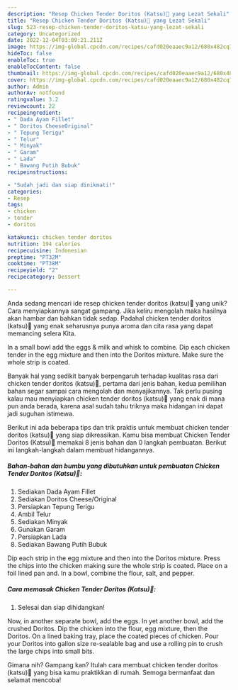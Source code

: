 ```yaml
---
description: "Resep Chicken Tender Doritos (Katsu)🥢 yang Lezat Sekali"
title: "Resep Chicken Tender Doritos (Katsu)🥢 yang Lezat Sekali"
slug: 523-resep-chicken-tender-doritos-katsu-yang-lezat-sekali
category: Uncategorized
date: 2022-12-04T03:09:21.211Z
image: https://img-global.cpcdn.com/recipes/cafd020eaaec9a12/680x482cq70/chicken-tender-doritos-katsu-foto-resep-utama.jpg
hideToc: false
enableToc: true
enableTocContent: false
thumbnail: https://img-global.cpcdn.com/recipes/cafd020eaaec9a12/680x482cq70/chicken-tender-doritos-katsu-foto-resep-utama.jpg
cover: https://img-global.cpcdn.com/recipes/cafd020eaaec9a12/680x482cq70/chicken-tender-doritos-katsu-foto-resep-utama.jpg
author: Admin
authorAv: notfound
ratingvalue: 3.2
reviewcount: 22
recipeingredient:
- " Dada Ayam Fillet"
- " Doritos CheeseOriginal"
- " Tepung Terigu"
- " Telur"
- " Minyak"
- " Garam"
- " Lada"
- " Bawang Putih Bubuk"
recipeinstructions:

- "Sudah jadi dan siap dinikmati!"
categories:
- Resep
tags:
- chicken
- tender
- doritos

katakunci: chicken tender doritos 
nutrition: 194 calories
recipecuisine: Indonesian
preptime: "PT32M"
cooktime: "PT38M"
recipeyield: "2"
recipecategory: Dessert

---
```





Anda sedang mencari ide resep chicken tender doritos (katsu)🥢 yang unik? Cara menyiapkannya sangat gampang. Jika keliru mengolah maka hasilnya akan hambar dan bahkan tidak sedap. Padahal chicken tender doritos (katsu)🥢 yang enak seharusnya punya aroma dan cita rasa yang dapat memancing selera Kita.





In a small bowl add the eggs &amp; milk and whisk to combine. Dip each chicken tender in the egg mixture and then into the Doritos mixture. Make sure the whole strip is coated.

Banyak hal yang sedikit banyak berpengaruh terhadap kualitas rasa dari chicken tender doritos (katsu)🥢, pertama dari jenis bahan, kedua pemilihan bahan segar sampai cara mengolah dan menyajikannya. Tak perlu pusing kalau mau menyiapkan chicken tender doritos (katsu)🥢 yang enak di mana pun anda berada, karena asal sudah tahu triknya maka hidangan ini dapat jadi suguhan istimewa.






Berikut ini ada beberapa tips dan trik praktis untuk membuat chicken tender doritos (katsu)🥢 yang siap dikreasikan. Kamu bisa membuat Chicken Tender Doritos (Katsu)🥢 memakai 8 jenis bahan dan 0 langkah pembuatan. Berikut ini langkah-langkah dalam membuat hidangannya.

<!--inarticleads1-->

##### Bahan-bahan dan bumbu yang dibutuhkan untuk pembuatan Chicken Tender Doritos (Katsu)🥢:

1. Sediakan  Dada Ayam Fillet
1. Sediakan  Doritos Cheese/Original
1. Persiapkan  Tepung Terigu
1. Ambil  Telur
1. Sediakan  Minyak
1. Gunakan  Garam
1. Persiapkan  Lada
1. Sediakan  Bawang Putih Bubuk


Dip each strip in the egg mixture and then into the Doritos mixture. Press the chips into the chicken making sure the whole strip is coated. Place on a foil lined pan and. In a bowl, combine the flour, salt, and pepper. 

<!--inarticleads2-->

##### Cara memasak Chicken Tender Doritos (Katsu)🥢:


1. Selesai dan siap dihidangkan!

Now, in another separate bowl, add the eggs. In yet another bowl, add the crushed Doritos. Dip the chicken into the flour, egg mixture, then the Doritos. On a lined baking tray, place the coated pieces of chicken. Pour your Doritos into gallon size re-sealable bag and use a rolling pin to crush the large chips into small bits. 

Gimana nih? Gampang kan? Itulah cara membuat chicken tender doritos (katsu)🥢 yang bisa kamu praktikkan di rumah. Semoga bermanfaat dan selamat mencoba!
